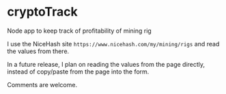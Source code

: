 # cryptoTrack
Node app to keep track of profitability of mining rig

I use the NiceHash site `https://www.nicehash.com/my/mining/rigs` and read the values from there.

In a future release, I plan on reading the values from the page directly, instead of copy/paste from the page into the form.

Comments are welcome.
